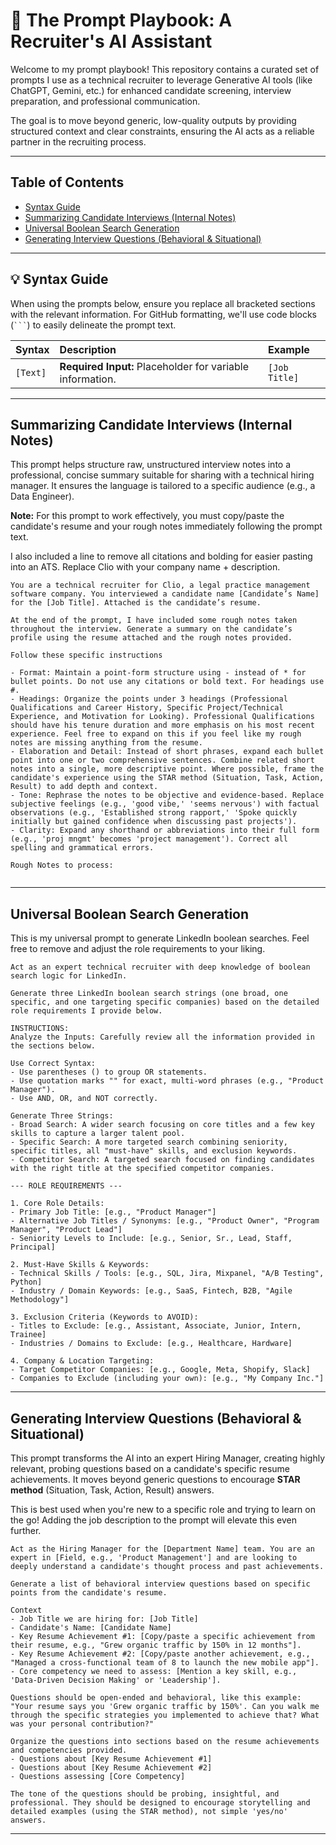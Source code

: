 # 🤖 The Prompt Playbook: A Recruiter's AI Assistant

Welcome to my prompt playbook! This repository contains a curated set of prompts I use as a technical recruiter to leverage Generative AI tools (like ChatGPT, Gemini, etc.) for enhanced candidate screening, interview preparation, and professional communication.

The goal is to move beyond generic, low-quality outputs by providing structured context and clear constraints, ensuring the AI acts as a reliable partner in the recruiting process.

-----

## Table of Contents

- [Syntax Guide](#-syntax-guide)
- [Summarizing Candidate Interviews (Internal Notes)](#summarizing-candidate-interviews-internal-notes)
- [Universal Boolean Search Generation](#universal-boolean-search-generation)
- [Generating Interview Questions (Behavioral & Situational)](#generating-interview-questions-behavioral--situational)

-----

## 💡 Syntax Guide

When using the prompts below, ensure you replace all bracketed sections with the relevant information. For GitHub formatting, we'll use code blocks (` ``` `) to easily delineate the prompt text.

| Syntax | Description | Example |
| :--- | :--- | :--- |
| `[Text]` | **Required Input:** Placeholder for variable information. | `[Job Title]` |

-----

## Summarizing Candidate Interviews (Internal Notes)

This prompt helps structure raw, unstructured interview notes into a professional, concise summary suitable for sharing with a technical hiring manager. It ensures the language is tailored to a specific audience (e.g., a Data Engineer).

**Note:** For this prompt to work effectively, you must copy/paste the candidate's resume and your rough notes immediately following the prompt text.

I also included a line to remove all citations and bolding for easier pasting into an ATS. Replace Clio with your company name + description.

```
You are a technical recruiter for Clio, a legal practice management software company. You interviewed a candidate name [Candidate’s Name] for the [Job Title]. Attached is the candidate’s resume.

At the end of the prompt, I have included some rough notes taken throughout the interview. Generate a summary on the candidate’s profile using the resume attached and the rough notes provided. 

Follow these specific instructions

- Format: Maintain a point-form structure using - instead of * for bullet points. Do not use any citations or bold text. For headings use #.
- Headings: Organize the points under 3 headings (Professional Qualifications and Career History, Specific Project/Technical Experience, and Motivation for Looking). Professional Qualifications should have his tenure duration and more emphasis on his most recent experience. Feel free to expand on this if you feel like my rough notes are missing anything from the resume.
- Elaboration and Detail: Instead of short phrases, expand each bullet point into one or two comprehensive sentences. Combine related short notes into a single, more descriptive point. Where possible, frame the candidate's experience using the STAR method (Situation, Task, Action, Result) to add depth and context.
- Tone: Rephrase the notes to be objective and evidence-based. Replace subjective feelings (e.g., 'good vibe,' 'seems nervous') with factual observations (e.g., 'Established strong rapport,' 'Spoke quickly initially but gained confidence when discussing past projects').
- Clarity: Expand any shorthand or abbreviations into their full form (e.g., 'proj mngmt' becomes 'project management'). Correct all spelling and grammatical errors.

Rough Notes to process:


```

-----

## Universal Boolean Search Generation

This is my universal prompt to generate LinkedIn boolean searches. Feel free to remove and adjust the role requirements to your liking.

```
Act as an expert technical recruiter with deep knowledge of boolean search logic for LinkedIn.

Generate three LinkedIn boolean search strings (one broad, one specific, and one targeting specific companies) based on the detailed role requirements I provide below.

INSTRUCTIONS:
Analyze the Inputs: Carefully review all the information provided in the sections below.

Use Correct Syntax:
- Use parentheses () to group OR statements.
- Use quotation marks "" for exact, multi-word phrases (e.g., "Product Manager").
- Use AND, OR, and NOT correctly.

Generate Three Strings:
- Broad Search: A wider search focusing on core titles and a few key skills to capture a larger talent pool.
- Specific Search: A more targeted search combining seniority, specific titles, all "must-have" skills, and exclusion keywords.
- Competitor Search: A targeted search focused on finding candidates with the right title at the specified competitor companies.

--- ROLE REQUIREMENTS ---

1. Core Role Details:
- Primary Job Title: [e.g., "Product Manager"]
- Alternative Job Titles / Synonyms: [e.g., "Product Owner", "Program Manager", "Product Lead"]
- Seniority Levels to Include: [e.g., Senior, Sr., Lead, Staff, Principal]

2. Must-Have Skills & Keywords:
- Technical Skills / Tools: [e.g., SQL, Jira, Mixpanel, "A/B Testing", Python]
- Industry / Domain Keywords: [e.g., SaaS, Fintech, B2B, "Agile Methodology"]

3. Exclusion Criteria (Keywords to AVOID):
- Titles to Exclude: [e.g., Assistant, Associate, Junior, Intern, Trainee]
- Industries / Domains to Exclude: [e.g., Healthcare, Hardware]

4. Company & Location Targeting:
- Target Competitor Companies: [e.g., Google, Meta, Shopify, Slack]
- Companies to Exclude (including your own): [e.g., "My Company Inc."]

```

-----

## Generating Interview Questions (Behavioral & Situational)

This prompt transforms the AI into an expert Hiring Manager, creating highly relevant, probing questions based on a candidate's specific resume achievements. It moves beyond generic questions to encourage **STAR method** (Situation, Task, Action, Result) answers.

This is best used when you're new to a specific role and trying to learn on the go! Adding the job description to the prompt will elevate this even further.

```
Act as the Hiring Manager for the [Department Name] team. You are an expert in [Field, e.g., 'Product Management'] and are looking to deeply understand a candidate's thought process and past achievements.

Generate a list of behavioral interview questions based on specific points from the candidate's resume.

Context
- Job Title we are hiring for: [Job Title]
- Candidate's Name: [Candidate Name]
- Key Resume Achievement #1: [Copy/paste a specific achievement from their resume, e.g., "Grew organic traffic by 150% in 12 months"].
- Key Resume Achievement #2: [Copy/paste another achievement, e.g., "Managed a cross-functional team of 8 to launch the new mobile app"].
- Core competency we need to assess: [Mention a key skill, e.g., 'Data-Driven Decision Making' or 'Leadership'].

Questions should be open-ended and behavioral, like this example: "Your resume says you 'Grew organic traffic by 150%'. Can you walk me through the specific strategies you implemented to achieve that? What was your personal contribution?"

Organize the questions into sections based on the resume achievements and competencies provided.
- Questions about [Key Resume Achievement #1]
- Questions about [Key Resume Achievement #2]
- Questions assessing [Core Competency]

The tone of the questions should be probing, insightful, and professional. They should be designed to encourage storytelling and detailed examples (using the STAR method), not simple 'yes/no' answers.
```

-----
